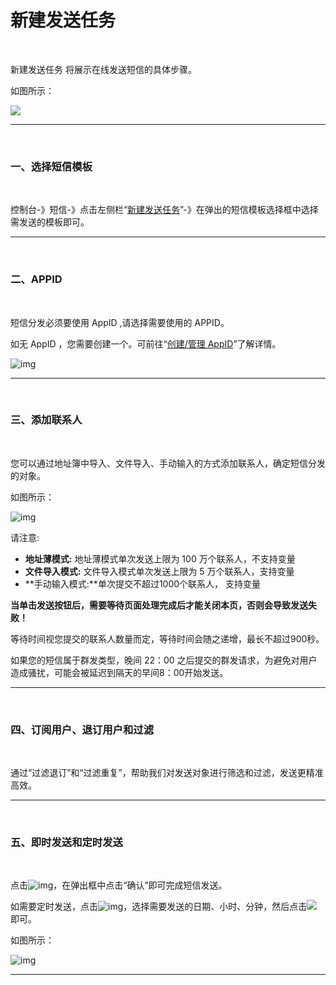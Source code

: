 # 新建发送任务

 <br>

新建发送任务 将展示在线发送短信的具体步骤。

如图所示：

![](https://libraries.mysubmail.com/public/99040a5a4bb73c0f8ab0495dae84a27f/images/d150ad6fcbbbc33c3a71684698d5c094.gif)

------

 <br>

### **一、选择短信模板**

<br>

控制台-》短信-》点击左侧栏“[新建发送任务](https://www.mysubmail.com/console/sms/send/)”-》在弹出的短信模板选择框中选择需发送的模板即可。

------

<br>

### **二、APPID**

<br>

短信分发必须要使用 AppID ,请选择需要使用的 APPID。

如无 AppID ，您需要创建一个。可前往“[创建/管理 AppID](https://www.mysubmail.com/documents/pDGDf3 "创建/管理 AppID")”了解详情。

![img](https://libraries.mysubmail.com/public/745bbd47ee09e5810cebad1688282e65/images/939830256163c34be884e9841a8b86ef.png)

------

<br>

### **三、添加联系人**

<br>

您可以通过地址簿中导入、文件导入、手动输入的方式添加联系人，确定短信分发的对象。

如图所示：

![img](https://libraries.mysubmail.com/public/745bbd47ee09e5810cebad1688282e65/images/f8dd0d95a41079615d6aa6f4674475a0.png)


 请注意:

- **地址薄模式:** 地址薄模式单次发送上限为 100 万个联系人，不支持变量
- **文件导入模式:** 文件导入模式单次发送上限为 5 万个联系人，支持变量
- **手动输入模式:**单次提交不超过1000个联系人， 支持变量

**当单击发送按钮后，需要等待页面处理完成后才能关闭本页，否则会导致发送失败！**

等待时间视您提交的联系人数量而定，等待时间会随之递增，最长不超过900秒。

如果您的短信属于群发类型，晚间 22：00 之后提交的群发请求，为避免对用户造成骚扰，可能会被延迟到隔天的早间8：00开始发送。

------

 <br>

### **四、订阅用户、退订用户和过滤**

<br>

通过“过滤退订”和“过滤重复”，帮助我们对发送对象进行筛选和过滤，发送更精准高效。

------

<br>

### **五、即时发送和定时发送**

<br>

点击![img](https://libraries.mysubmail.com/public/745bbd47ee09e5810cebad1688282e65/images/c38ca925724b583386a6b7241c5fd54a.png)，在弹出框中点击“确认”即可完成短信发送。

如需要定时发送，点击![img](https://libraries.mysubmail.com/public/745bbd47ee09e5810cebad1688282e65/images/099e037f84cba1682daf3322418fb017.png)，选择需要发送的日期、小时、分钟，然后点击![](https://libraries.mysubmail.com/public/745bbd47ee09e5810cebad1688282e65/images/c14ba5408563ecf15d1afa81e5d94971.png)即可。

如图所示：

![img](https://libraries.mysubmail.com/public/745bbd47ee09e5810cebad1688282e65/images/ea339a8956c05aed1a0598548c21a1a5.gif)

------